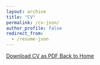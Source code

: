 ```yaml
---
layout: archive
title: "CV"
permalink: /cv-json/
author_profile: false
redirect_from:
  - /resume-json
---
```


<!-- {% include base_path %} -->

<!-- {% include cv-template.html %} -->


<div class="cv-download-links">
  <a href="{{ '/files/CV.pdf' | relative_url }}" class="btn btn--primary" download="Shixin_Zheng_CV.pdf">
    Download CV as PDF
  </a>
  <a href="{{ '/' | relative_url }}" class="btn btn--inverse">Back to Home</a>
</div>
